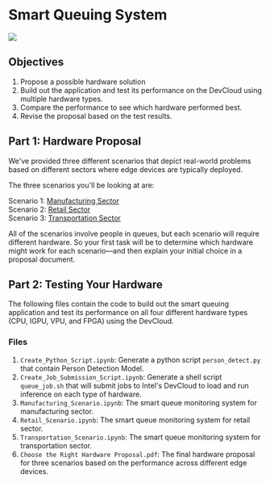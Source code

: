 # Smart Queuing System  

[![](http://img.youtube.com/vi/a_MuDrHDavA/0.jpg)](http://www.youtube.com/watch?v=a_MuDrHDavA "Smart Queuing System")

## Objectives  
1. Propose a possible hardware solution  
2. Build out the application and test its performance on the DevCloud using multiple hardware types.  
3. Compare the performance to see which hardware performed best.  
4. Revise the proposal based on the test results.  

## Part 1: Hardware Proposal  
We've provided three different scenarios that depict real-world problems based on different sectors where edge devices are typically deployed.  

The three scenarios you'll be looking at are:  

Scenario 1: [Manufacturing Sector](./Manufacturing_Scenario.md)  
Scenario 2: [Retail Sector](./Retail_Scenario.md)  
Scenario 3: [Transportation Sector](./Transportation_Scenario.md)

All of the scenarios involve people in queues, but each scenario will require different hardware. So your first task will be to determine which hardware might work for each scenario—and then explain your initial choice in a proposal document.  

## Part 2: Testing Your Hardware  
The following files contain the code to build out the smart queuing application and test its performance on all four different hardware types (CPU, IGPU, VPU, and FPGA) using the DevCloud.

### Files  
1. `Create_Python_Script.ipynb`: Generate a python script `person_detect.py` that contain Person Detection Model.
2. `Create_Job_Submission_Script.ipynb`: Generate a shell script `queue_job.sh` that will submit jobs to Intel's DevCloud to load and run inference on each type of hardware.  
3. `Manufacturing_Scenario.ipynb`: The smart queue monitoring system for manufacturing sector.  
4. `Retail_Scenario.ipynb`: The smart queue monitoring system for retail sector.  
5. `Transportation_Scenario.ipynb`: The smart queue monitoring system for transportation sector.  
6. `Choose the Right Hardware Proposal.pdf`: The final hardware proposal for three scenarios based on the performance across different edge devices.  
